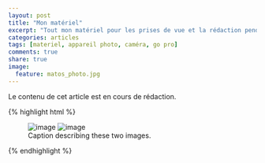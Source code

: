 ```yaml
---
layout: post
title: "Mon matériel"
excerpt: "Tout mon matériel pour les prises de vue et la rédaction pendant le voyage."
categories: articles
tags: [materiel, appareil photo, caméra, go pro]
comments: true
share: true
image:
  feature: matos_photo.jpg
---
```


Le contenu de cet article est en cours de rédaction.

{% highlight html %}
<figure class="half">
	<img src="/images/go_pro.jpg" alt="image">
	<img src="/images/parakito.jpg" alt="image">
	<figcaption>Caption describing these two images.</figcaption>
</figure>
{% endhighlight %}